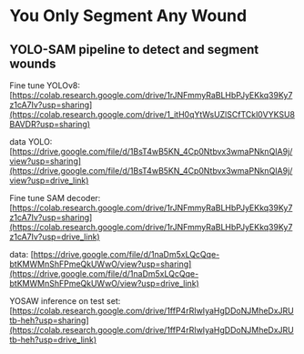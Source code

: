 # You Only Segment Any Wound
## YOLO-SAM pipeline to detect and segment wounds


Fine tune YOLOv8: [https://colab.research.google.com/drive/1rJNFmmyRaBLHbPJyEKkq39Ky7z1cA7Iv?usp=sharing](https://colab.research.google.com/drive/1_itH0qYtWsUZlSCfTCkl0VYKSU8BAVDR?usp=sharing)

data YOLO: [https://drive.google.com/file/d/1BsT4wB5KN_4Cp0Ntbvx3wmaPNknQIA9j/view?usp=sharing](https://drive.google.com/file/d/1BsT4wB5KN_4Cp0Ntbvx3wmaPNknQIA9j/view?usp=drive_link)

Fine tune SAM decoder: [https://colab.research.google.com/drive/1rJNFmmyRaBLHbPJyEKkq39Ky7z1cA7Iv?usp=sharing](https://colab.research.google.com/drive/1rJNFmmyRaBLHbPJyEKkq39Ky7z1cA7Iv?usp=drive_link)

data: [https://drive.google.com/file/d/1naDm5xLQcQqe-btKMWMnShFPmeQkUWwO/view?usp=sharing](https://drive.google.com/file/d/1naDm5xLQcQqe-btKMWMnShFPmeQkUWwO/view?usp=drive_link)

YOSAW inference on test set: [https://colab.research.google.com/drive/1ffP4rRIwIyaHgDDoNJMheDxJRUtb-heh?usp=sharing](https://colab.research.google.com/drive/1ffP4rRIwIyaHgDDoNJMheDxJRUtb-heh?usp=drive_link)
